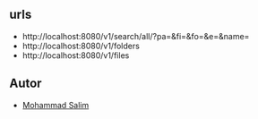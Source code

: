 
## urls
- http://localhost:8080/v1/search/all/?pa=&fi=&fo=&e=&name=
- http://localhost:8080/v1/folders
- http://localhost:8080/v1/files


## Autor
- [Mohammad Salim](https://www.linkedin.com/in/mohammad-salim-197481320/?originalSubdomain=br)
